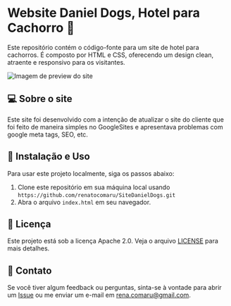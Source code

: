 # Website Daniel Dogs, Hotel para Cachorro 🐶

Este repositório contém o código-fonte para um site de hotel para cachorros. É composto por HTML e CSS, oferecendo um design clean, atraente e responsivo para os visitantes.

![Imagem de preview do site](https://i.imgur.com/fXr09is.png)

## 💻 Sobre o site

Este site foi desenvolvido com a intenção de atualizar o site do cliente que foi feito de maneira simples no GoogleSites e apresentava problemas com google meta tags, SEO, etc.

## 🔧 Instalação e Uso

Para usar este projeto localmente, siga os passos abaixo:

1. Clone este repositório em sua máquina local usando `https://github.com/renatocomaru/SiteDanielDogs.git`
2. Abra o arquivo `index.html` em seu navegador.

## 📝 Licença

Este projeto está sob a licença Apache 2.0. Veja o arquivo [LICENSE](LICENSE) para mais detalhes.

## 💬 Contato

Se você tiver algum feedback ou perguntas, sinta-se à vontade para abrir um [Issue](https://github.com/renatocomaru/SiteDanielDogs/issues) ou me enviar um e-mail em rena.comaru@gmail.com.
